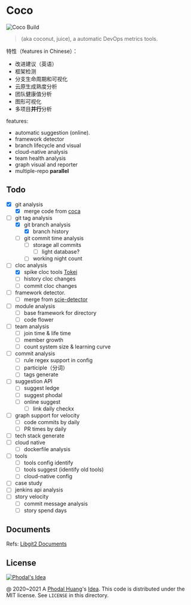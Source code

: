 # Coco

![Coco Build](https://github.com/phodal/coco/workflows/Coco%20Build/badge.svg)

> (aka coconut, juice), a automatic DevOps metrics tools.

特性（features in Chinese）：

 - 改进建议（英语）
 - 框架检测
 - 分支生命周期和可视化
 - 云原生成熟度分析
 - 团队健康值分析
 - 图形可视化
 - 多项目**并行**分析

features:

 - automatic suggestion (online).
 - framework detector
 - branch lifecycle and visual
 - cloud-native analysis
 - team health analysis
 - graph visual and reporter
 - multiple-repo **parallel**

## Todo

 - [x] git analysis
    - [x] merge code from [coca](https://github.com/phodal/coca/tree/master/pkg)
 - [ ] git tag analysis
    - [x] git branch analysis
       - [x] branch history
    - [ ] git commit time analysis
       - [ ] storage all commits
          - [ ] light database?
       - [ ] working night count
 - [ ] cloc analysis
    - [x] spike cloc tools [Tokei](https://github.com/XAMPPRocky/tokei)
    - [ ] history cloc changes
    - [ ] commit cloc changes
 - [ ] framework detector.
    - [ ] merge from [scie-detector](https://github.com/datum-lang/scie/tree/master/scie-detector)
 - [ ] module analysis
    - [ ] base framework for directory
    - [ ] code flower
 - [ ] team analysis
    - [ ] join time & life time
    - [ ] member growth
    - [ ] count system size & learning curve
 - [ ] commit analysis
    - [ ] rule regex support in config
    - [ ] participle（分词）
    - [ ] tags generate
 - [ ] suggestion API
    - [ ] suggest ledge
    - [ ] suggest phodal
    - [ ] online suggest
       - [ ] link daily checkx
 - [ ] graph support for velocity
    - [ ] code commits by daily
    - [ ] PR times by daily
 - [ ] tech stack generate
 - [ ] cloud native
    - [ ] dockerfile analysis
 - [ ] tools
    - [ ] tools config identify
    - [ ] tools suggest (identify old tools)
    - [ ] cloud-native config
 - [ ] case study
 - [ ] jenkins api analysis
 - [ ] story velocity
    - [ ] commit message analysis
    - [ ] story spend days

## Documents

Refs: [Libgit2 Documents](https://github.com/libgit2/libgit2.github.com/blob/master/docs/guides/101-samples/index.md)

License
---

[![Phodal's Idea](http://brand.phodal.com/shields/idea-small.svg)](http://ideas.phodal.com/)

@ 2020~2021 A [Phodal Huang](https://www.phodal.com)'s [Idea](http://github.com/phodal/ideas).  This code is distributed under the MIT license. See `LICENSE` in this directory.
